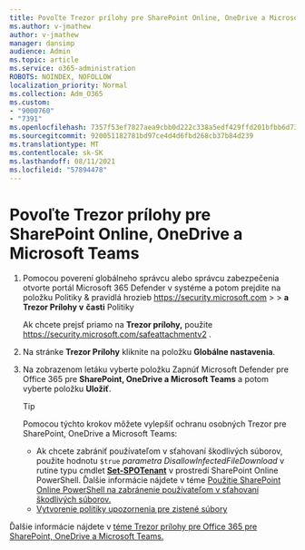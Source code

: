 ```yaml
---
title: Povoľte Trezor prílohy pre SharePoint Online, OneDrive a Microsoft Teams
ms.author: v-jmathew
author: v-jmathew
manager: dansimp
audience: Admin
ms.topic: article
ms.service: o365-administration
ROBOTS: NOINDEX, NOFOLLOW
localization_priority: Normal
ms.collection: Adm_O365
ms.custom:
- "9000760"
- "7391"
ms.openlocfilehash: 7357f53ef7827aea9cbb0d222c338a5edf429ffd201bfbb6d7307b3d446fdae2
ms.sourcegitcommit: 920051182781bd97ce4d4d6fbd268cb37b84d239
ms.translationtype: MT
ms.contentlocale: sk-SK
ms.lasthandoff: 08/11/2021
ms.locfileid: "57894478"
---
```

# <a name="enable-safe-attachments-for-sharepoint-online-onedrive-and-microsoft-teams"></a>Povoľte Trezor prílohy pre SharePoint Online, OneDrive a Microsoft Teams

1. Pomocou poverení globálneho správcu alebo správcu zabezpečenia otvorte portál Microsoft 365 Defender v systéme a potom prejdite na položku Politiky & pravidlá hrozieb <https://security.microsoft.com>  \>  \> **a Trezor Prílohy v** **časti** Politiky

   Ak chcete prejsť priamo na **Trezor prílohy,** použite <https://security.microsoft.com/safeattachmentv2> .

2. Na stránke **Trezor Prílohy** kliknite na položku **Globálne nastavenia**.
3. Na zobrazenom letáku vyberte položku Zapnúť Microsoft Defender pre Office 365 pre **SharePoint, OneDrive a Microsoft Teams** a potom vyberte položku **Uložiť**.

    > [!TIP]
    >
    > Pomocou týchto krokov môžete vylepšiť ochranu osobných Trezor pre SharePoint, OneDrive a Microsoft Teams:
    >
    > - Ak chcete zabrániť používateľom v sťahovaní škodlivých súborov, použite hodnotu `$true` *parametra DisallowInfectedFileDownload* v rutine typu cmdlet **[Set-SPOTenant](https://docs.microsoft.com/powershell/module/sharepoint-online/Set-SPOTenant)** v prostredí SharePoint Online PowerShell. Ďalšie informácie nájdete v téme [Použitie SharePoint Online PowerShell na zabránenie používateľom v sťahovaní škodlivých súborov.](https://docs.microsoft.com/microsoft-365/security/office-365-security/turn-on-mdo-for-spo-odb-and-teams#step-2-recommended-use-sharepoint-online-powershell-to-prevent-users-from-downloading-malicious-files)
    > - [Vytvorenie politiky upozornenia pre zistené súbory](https://docs.microsoft.com/microsoft-365/security/office-365-security/turn-on-mdo-for-spo-odb-and-teams#step-3-recommended-use-the-microsoft-365-defender-portal-to-create-an-alert-policy-for-detected-files)

Ďalšie informácie nájdete v [téme Trezor prílohy pre Office 365 pre SharePoint, OneDrive a Microsoft Teams.](https://go.microsoft.com/fwlink/?linkid=2092041)
